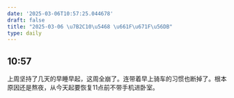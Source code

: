 ```yaml
---
date: '2025-03-06T10:57:25.044678'
draft: false
title: "2025-03-06 \u7B2C10\u5468 \u661F\u671F\u56DB"
type: daily
---
```


## 10:57

上周坚持了几天的早睡早起，这周全崩了。连带着早上骑车的习惯也断掉了。根本原因还是熬夜，从今天起要恢复11点前不带手机进卧室。


